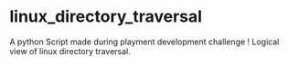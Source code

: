 # linux_directory_traversal
A python Script made during playment development challenge !
Logical view of linux directory traversal.
